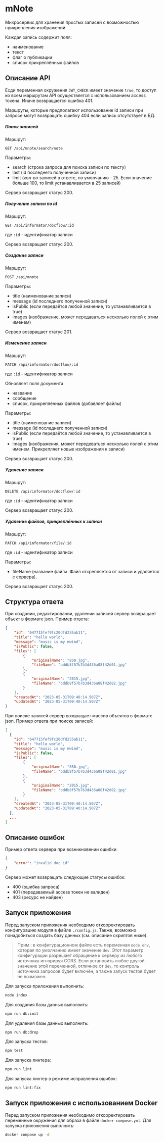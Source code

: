 # mNote

Микросервис для хранения простых записей с возможностью прикрепления изображений.

Каждая запись содержит поля:
- наименование
- текст
- флаг о публикации
- список прикреплённых файлов

## Описание API

Есди переменная окружения `JWT_CHECK` имеет значение `true`, то доступ ко всем маршрутам API осуществяется с использованием access токена. Иначе возвращается ошибка 401.

Маршруты, которые предполагают использование id записи при запросе могут возвращать ошибку 404 если запись отсутствует в БД.

##### Поиск записей

Маршрут:
```
GET /api/mnote/search/note
```

Параметры:
- search (строка запроса для поиска записи по тексту)
- last (id последнего полученной записи)
- limit (кол-во записей в ответе, по умолчанию - 25. Если значение больше 100, то limit устанавливается в 25 записей)

Сервер возвращает статус 200.

##### Получение записи по id 

Маршрут:
```
GET /api/informator/docflow/:id
```
где `:id` - идентификатор записи

Сервер возвращает статус 200.

##### Создание записи

Маршрут:
```
POST /api/mnote
```

Параметры:
- title (наименование записи)
- message (id последнего полученной записи)
- isPublic (если передаётся любой значение, то устанавливается в true)
- images (изображение, может передаваться несколько полей с этим именем)

Сервер возвращает статус 201.

##### Изменение записи

Маршрут:
```
PATCH /api/informator/docflow/:id
```
где `:id` - идентификатор записи

Обновляет поля документа:
- название
- сообщение
- список, прикреплённых файлов (добавляет файлы)

Параметры:
- title (наименование записи)
- message (id последнего полученной записи)
- isPublic (если передаётся любой значение, то устанавливается в true)
- images (изображения, может передеваться несколько полей с этим именем. Прикрепляет новые изображения к записи)

Сервер возвращает статус 200.

##### Удаление записи

Маршрут:
```
DELETE /api/informator/docflow/:id
```
где `:id` - идентификатор записи

Сервер возвращает статус 200.

##### Удаление файлов, прикреплённых к записи

Маршрут:
```
PATCH /api/informator/file/:id
```
где `:id` - идентификатор записи

Параметры:
- fileName (название файла. Файл открепляется от записи и удаляется с сервера).

Сервер возвращает статус 200.

## Структура ответа

При создании, редактировании, удалении записей сервер возвращает объект в формате json.
Пример ответа:
```json
{
    "id": "647715fef9fc20dfd255ab11",
    "title": "hello world",
    "message": "music is my mwind",
    "isPublic": false,
    "files": [
        {
            "originalName": "850.jpg",
            "fileName": "bddb8f57b7b3d436a08f42d01.jpg"
        },
        {
            "originalName": "2015.jpg",
            "fileName": "bddb8f57b7b3d436a08f42d02.jpg"
        }
    ],
    "createdAt": "2023-05-31T09:40:14.507Z",
    "updatedAt": "2023-05-31T09:40:14.507Z"
}
```

При поиске записей сервер возвращает массив объектов в формате json.
Пример ответа при поиске записей:
```json
[
  {
    "id": "647715fef9fc20dfd255ab11",
    "title": "hello world",
    "message": "music is my mwind",
    "isPublic": false,
    "files": [
        {
            "originalName": "850.jpg",
            "fileName": "bddb8f57b7b3d436a08f42d01.jpg"
        },
        {
            "originalName": "2015.jpg",
            "fileName": "bddb8f57b7b3d436a08f42d02.jpg"
        }
    ],
    "createdAt": "2023-05-31T09:40:14.507Z",
    "updatedAt": "2023-05-31T09:40:14.507Z"
  },
  ...
]
```

## Описание ошибок

Пример ответа сервера при возникновении ошибки:
```json
{
    "error": "invalid doc id"
}
```

Сервер может возвращать следующие статусы ошибок:

- 400 (ошибка запроса)
- 401 (передаваемый access токен не валиден)
- 403 (ресурс не найден)

## Запуск приложения

Перед запуском приложения необходимо откорректировать конфигурацию модуля в файле `./config.js`. Также, возможно понадобиться создать базу данных (см. описание скриптов ниже).

>Прим.: в конфигурационном файле есть переменная `node.env`, которая по умолчанию имеет значение `dev`. Этот параметр конфигурации разрешает обращение к серверу из любого источника игнорируя CORS. Если установить любое другой значение этой переменной, отличное от `dev`, то контроль источника запросов будет включён, а также запуск тестов будет не возможен.

Для запуска приложения выполнить:
```bash
node index
```

Для создания базы данных выполнить:
```bash
npm run db:init
```

Для удаления базы данных выполнить:
```bash
npm run db:drop
```

Для запуска тестов:
```bash
npm test
```

Для запуска линтера:
```bash
npm run lint
```

Для запуска линтер в режиме исправления ошибок:
```bash
npm run lint:fix
```

## Запуск приложения с использованием Docker

Перед запуском приложения необходимо откорректировать переменные окружения для образа в файле `docker-compose.yml`. Для запуска приложения выполнить:

```bash
docker compose up -d
```